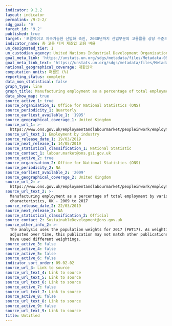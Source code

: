 ```yaml
---
indicator: 9.2.2
layout: indicator
permalink: /9-2-2/
sdg_goal: '9'
target_id: '9.2'
published: true
target: '포괄적이고 지속가능한 산업화 촉진, 2030년까지 산업부문의 고용률을 상당 수준으로 증가(최빈개도국의 경우 2배로 증가)'
indicator_name: 총 고용 대비 제조업 고용 비율
un_designated_tier: I
un_custodian_agency: United Nations Industrial Development Organization (UNIDO)
goal_meta_link: 'https://unstats.un.org/sdgs/metadata/files/Metadata-09-02-02.pdf'
goal_meta_link_text: 'https://unstats.un.org/sdgs/metadata/files/Metadata-09-02-02.pdf'
national_geographical_coverage: 대한민국
computation_units: 퍼센트 (%)
reporting_status: complete
data_non_statistical: false
graph_type: line
graph_title: Manufacturing employment as a percentage of total employment
data_show_map: true
source_active_1: true
source_organisation_1: Office for National Statistics (ONS)
source_periodicity_1: Quarterly
source_earliest_available_1: '1995'
source_geographical_coverage_1: United Kingdom
source_url_1: >-
  https://www.ons.gov.uk/employmentandlabourmarket/peopleinwork/employmentandemployeetypes/datasets/employmentbyindustryemp13
source_url_text_1: Employment by industry
source_release_date_1: 19/03/2019
source_next_release_1: 14/05/2019
source_statistical_classification_1: National Statistic
source_contact_1: labour.market@ons.gsi.gov.uk
source_active_2: true
source_organisation_2: Office for National Statistics (ONS)
source_periodicity_2: NA
source_earliest_available_2: '2009'
source_geographical_coverage_2: United Kingdom
source_url_2: >-
  https://www.ons.gov.uk/employmentandlabourmarket/peopleinwork/employmentandemployeetypes/adhocs/009777manufacturingemploymentasapercentageoftotalemploymentbyvariouscharacteristicsuk2009to2017
source_url_text_2: >-
  Manufacturing employment as a percentage of total employment by various
  characteristics, UK - 2009 to 2017
source_release_date_2: 22/03/2019
source_next_release_2: NA
source_statistical_classification_2: Official
source_contact_2: SustainableDevelopment@ons.gov.uk
source_other_info_2: >-
  The analysis uses the population weights for 2017 (PWT17). As weightings are
  adjusted over time, this publication may not match other publications which
  have used different weightings.
source_active_3: false
source_active_4: false
source_active_5: false
source_active_6: false
indicator_sort_order: 09-02-02
source_url_3: Link to source
source_url_text_4: Link to source
source_url_text_5: Link to source
source_url_text_6: Link to source
source_active_7: false
source_url_text_7: Link to source
source_active_8: false
source_url_text_8: Link to source
source_active_9: false
source_url_text_9: Link to source
title: Untitled
---
```

